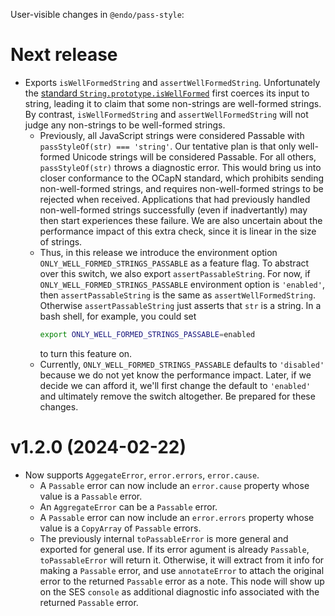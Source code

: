 User-visible changes in `@endo/pass-style`:

# Next release

- Exports `isWellFormedString` and `assertWellFormedString`. Unfortunately the [standard `String.prototype.isWellFormed`](https://tc39.es/proposal-is-usv-string/) first coerces its input to string, leading it to claim that some non-strings are well-formed strings. By contrast, `isWellFormedString` and `assertWellFormedString` will not judge any non-strings to be well-formed strings.
  - Previously, all JavaScript strings were considered Passable with `passStyleOf(str) === 'string'`. Our tentative plan is that only well-formed Unicode strings will be considered Passable. For all others, `passStyleOf(str)` throws a diagnostic error. This would bring us into closer conformance to the OCapN standard, which prohibits sending non-well-formed strings, and requires non-well-formed strings to be rejected when received. Applications that had previously handled non-well-formed strings successfully (even if inadvertantly) may then start experiences these failure. We are also uncertain about the performance impact of this extra check, since it is linear in the size of strings.
  - Thus, in this release we introduce the environment option `ONLY_WELL_FORMED_STRINGS_PASSABLE` as a feature flag. To abstract over this switch, we also export `assertPassableString`. For now, if `ONLY_WELL_FORMED_STRINGS_PASSABLE` environment option is `'enabled'`, then `assertPassableString` is the same as `assertWellFormedString`. Otherwise `assertPassableString` just asserts that `str` is a string. In a bash shell, for example, you could set
      ```sh
      export ONLY_WELL_FORMED_STRINGS_PASSABLE=enabled
      ```
      to turn this feature on.
  - Currently, `ONLY_WELL_FORMED_STRINGS_PASSABLE` defaults to `'disabled'` because we do not yet know the performance impact. Later, if we decide we can afford it, we'll first change the default to `'enabled'` and ultimately remove the switch altogether. Be prepared for these changes.

# v1.2.0 (2024-02-22)

- Now supports `AggegateError`, `error.errors`, `error.cause`.
  - A `Passable` error can now include an `error.cause` property whose
    value is a `Passable` error.
  - An `AggregateError` can be a `Passable` error.
  - A `Passable` error can now include an `error.errors` property whose
    value is a `CopyArray` of `Passable` errors.
  - The previously internal `toPassableError` is more general and exported
    for general use. If its error agument is already `Passable`,
    `toPassableError` will return it. Otherwise, it will extract from it
    info for making a `Passable` error, and use `annotateError` to attach
    the original error to the returned `Passable` error as a note. This
    node will show up on the SES `console` as additional diagnostic info
    associated with the returned `Passable` error.
